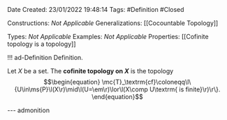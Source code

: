 <br />
<br />

Date Created: 23/01/2022 19:48:14
Tags: #Definition #Closed 

Constructions: _Not Applicable_
Generalizations: [[Cocountable Topology]]

Types: _Not Applicable_
Examples: _Not Applicable_ 
Properties: [[Cofinite topology is a topology]]

!!! ad-Definition Definition.

Let $X$ be a set. The **cofinite topology on $X$** is the topology
$$\begin{equation}
    \mc{T}_\textrm{cf}\coloneqq\l\{U\in\ms{P}\l(X\r)\mid\l(U=\em\r)\lor\l(X\comp U\textrm{ is finite}\r)\r\}.
\end{equation}$$

--- admonition
